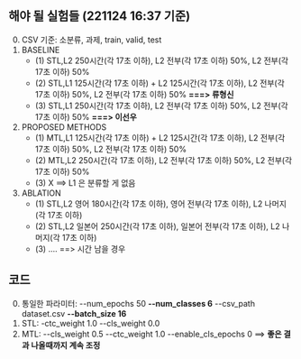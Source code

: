 ## 해야 될 실험들 (221124 16:37 기준)
0. CSV 기준: 소분류, 과제, train, valid, test
1. BASELINE
    - (1) STL,L2 250시간(각 17초 이하), L2 전부(각 17초 이하) 50%, L2 전부(각 17초 이하) 50%
    - (2) STL,L1 125시간(각 17초 이하) + L2 125시간(각 17초 이하), L2 전부(각 17초 이하) 50%, L2 전부(각 17초 이하) 50% **===> 류형신**
    - (3) STL,L1 250시간(각 17초 이하), L2 전부(각 17초 이하) 50%, L2 전부(각 17초 이하) 50% **===> 이선우**
2. PROPOSED METHODS
    - (1) MTL,L1 125시간(각 17초 이하) + L2 125시간(각 17초 이하), L2 전부(각 17초 이하) 50%, L2 전부(각 17초 이하) 50%
    - (2) MTL,L2 250시간(각 17초 이하), L2 전부(각 17초 이하) 50%, L2 전부(각 17초 이하) 50%
    - (3) X ==> L1 은 분류할 게 없음
3. ABLATION
    - (1) STL,L2 영어 180시간(각 17초 이하), 영어 전부(각 17초 이하), L2 나머지(각 17초 이하)
    - (2) STL,L2 일본어 250시간(각 17초 이하), 일본어 전부(각 17초 이하), L2 나머지(각 17초 이하)
    - (3) .... ==> 시간 남을 경우

## 코드
0. 통일한 파라미터: --num_epochs 50 **--num_classes 6** --csv_path dataset.csv **--batch_size 16**
1. STL: -ctc_weight 1.0 --cls_weight 0.0
2. MTL: --cls_weight 0.5 --ctc_weight 1.0 --enable_cls_epochs 0 ==> **좋은 결과 나올때까지 계속 조정**
